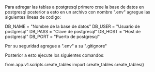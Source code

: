 Para adregar las tablas a postgresql primero cree la base de datos en postgresql posterior a esto en un archivo con nombre ".env" agregue las siguientes lineas de codigo:

DB_NAME = "Nombre de la base de datos"
DB_USER = "Usuario de postgresql"
DB_PASS = "Clave de postgresql"
DB_HOST = "Host de postgresql"
DB_PORT = "Puerto de postgresql"

Por su seguridad agregue a ".env" a su ".gitignore"

Posterior a esto ejecute los siguientes comandos:

from app.v1.scripts.create_tables import create_tables
create_tables()